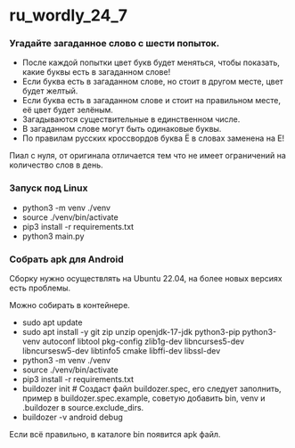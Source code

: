 # ru_wordly_24_7

### Угадайте загаданное слово с шести попыток.

- После каждой попытки цвет букв будет меняться, чтобы показать, какие буквы есть в загаданном слове!
- Если буква есть в загаданном слове, но стоит в другом месте, цвет будет желтый.
- Если буква есть в загаданном слове и стоит на правильном месте, её цвет будет зелёным.
- Загадываются существительные в единственном числе.
- В загаданном слове могут быть одинаковые буквы.
- По правилам русских кроссвордов буква Ё в словах заменена на E!

Пиал с нуля, от оригинала отличается тем что не имеет ограничений на количество слов в день.

### Запуск под Linux

- python3 -m venv ./venv
- source ./venv/bin/activate
- pip3 install -r requirements.txt
- python3 main.py

### Собрать apk для Android

Сборку нужно осуществлять на Ubuntu 22.04, на более новых версиях есть проблемы.

Можно собирать в контейнере.

- sudo apt update
- sudo apt install -y git zip unzip openjdk-17-jdk python3-pip python3-venv autoconf libtool pkg-config zlib1g-dev libncurses5-dev libncursesw5-dev libtinfo5 cmake libffi-dev libssl-dev
- python3 -m venv ./venv
- source ./venv/bin/activate
- pip3 install -r requirements.txt
- buildozer init # Создаст файл buildozer.spec, его следует заполнить, пример в buildozer.spec.example, советую добавить bin, venv и .buildozer в source.exclude_dirs.
- buildozer -v android debug

Если всё правильно, в каталоге bin появится apk файл.
